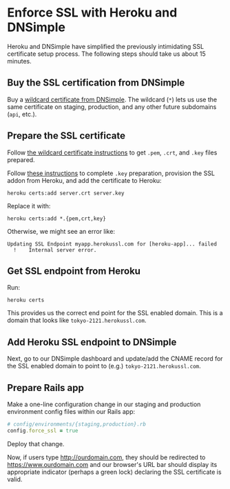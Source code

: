 # Enforce SSL with Heroku and DNSimple

Heroku and DNSimple have simplified the previously intimidating SSL certificate
setup process. The following steps should take us about 15 minutes.

## Buy the SSL certification from DNSimple

Buy a [wildcard certificate from
DNSimple](https://dnsimple.com/ssl-certificate). The wildcard (`*`) lets us use
the same certificate on staging, production, and any other future subdomains
(`api`, etc.).

## Prepare the SSL certificate

Follow [the wildcard certificate
instructions](https://devcenter.heroku.com/articles/ssl-certificate-dnsimple#wildcard-domain)
to get `.pem`, `.crt`, and `.key` files prepared.

Follow [these
instructions](https://devcenter.heroku.com/articles/ssl-endpoint#provision-the-add-on)
to complete `.key` preparation, provision the SSL addon from Heroku, and add the
certificate to Heroku:

```
heroku certs:add server.crt server.key
```

Replace it with:

```
heroku certs:add *.{pem,crt,key}
```

Otherwise, we might see an error like:

```
Updating SSL Endpoint myapp.herokussl.com for [heroku-app]... failed
  !    Internal server error.
```

## Get SSL endpoint from Heroku

Run:

```
heroku certs
```

This provides us the correct end point for the SSL enabled domain. This is a
domain that looks like `tokyo-2121.herokussl.com`.

## Add Heroku SSL endpoint to DNSimple

Next, go to our DNSimple dashboard and update/add the CNAME record for the SSL
enabled domain to point to (e.g.) `tokyo-2121.herokussl.com`.

## Prepare Rails app

Make a one-line configuration change in our staging and production environment
config files within our Rails app:

```ruby
# config/environments/{staging,production}.rb
config.force_ssl = true
```

Deploy that change.

Now, if users type <http://ourdomain.com>, they should be redirected to
<https://www.ourdomain.com> and our browser's URL bar should display its
appropriate indicator (perhaps a green lock) declaring the SSL certificate is
valid.

